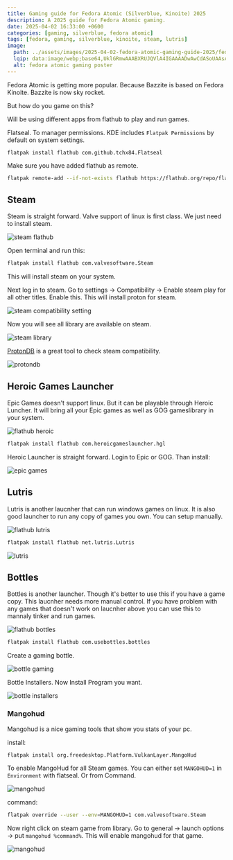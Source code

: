 ```yaml
---
title: Gaming guide for Fedora Atomic (Silverblue, Kinoite) 2025
description: A 2025 guide for Fedora Atomic gaming.
date: 2025-04-02 16:33:00 +0600
categories: [gaming, silverblue, fedora atomic]
tags: [fedora, gaming, silverblue, kinoite, steam, lutris]
image: 
  path: ../assets/images/2025-04-02-fedora-atomic-gaming-guide-2025/fedora-atomic-gaming.webp
  lqip: data:image/webp;base64,UklGRmwAAABXRUJQVlA4IGAAAADwAwCdASoUAAsAPzmEuVOvKKWisAgB4CcJbACdACIOmP806b/MLAAAAP7Lxnlc1r1VFc2uFnlz9eTvJQDMXZ4Ewvg2F5B2TJeOqbJs0j0ZxiGNRuXzTH1kNWMMcaRgAAA=
  alt: fedora atomic gaming poster
---
```


Fedora Atomic is getting more popular. Because Bazzite is based on Fedora Kinoite. Bazzite is now sky rocket.

But how do you game on this?

Will be using different apps from flathub to play and run games.

Flatseal. To manager permissions. KDE includes `Flatpak Permissions` by default on system settings.

```
flatpak install flathub com.github.tchx84.Flatseal
```

Make sure you have added flathub as remote.


```bash
flatpak remote-add --if-not-exists flathub https://flathub.org/repo/flathub.flatpakrepo
```

## Steam

Steam is straight forward. Valve support of linux is first class. We just need to install steam. 

![steam flathub](<../assets/images/2025-04-02-fedora-atomic-gaming-guide-2025/Screenshot 2025-04-03 at 00-57-47 Install Steam on Linux Flathub.webp>)

Open terminal and run this: 

```bash
flatpak install flathub com.valvesoftware.Steam
```

This will install steam on your system. 

Next log in to steam. Go to settings -> Compatibility -> Enable steam play for all other titles. Enable this. This will install proton for steam.

![steam compatibility setting](../assets/images/2025-04-02-fedora-atomic-gaming-guide-2025/Screenshot_20250403_110911.webp)

Now you will see all library are available on steam.

![steam library](../assets/images/2025-04-02-fedora-atomic-gaming-guide-2025/Screenshot_20250403_111243.webp)

[ProtonDB](https://www.protondb.com/) is a great tool to check steam compatibility.

![protondb](<../assets/images/2025-04-02-fedora-atomic-gaming-guide-2025/Screenshot 2025-04-03 at 11-16-22 ProtonDB Gaming know-how from the Linux and Steam Deck community.webp>)

## Heroic Games Launcher

Epic Games doesn't support linux. But it can be playable through Heroic Luncher. It will bring all your Epic games as well as GOG gameslibrary in your system.

![flathub heroic](<../assets/images/2025-04-02-fedora-atomic-gaming-guide-2025/Screenshot 2025-04-03 at 01-01-19 Install Heroic Games Launcher on Linux Flathub.webp>)

```bash
flatpak install flathub com.heroicgameslauncher.hgl
```

Heroic Launcher is straight forward. Login to Epic or GOG. Than install:

![epic games](../assets/images/2025-04-02-fedora-atomic-gaming-guide-2025/Screenshot_20250403_121557.webp)

## Lutris

Lutris is another laucnher that can run windows games on linux. It is also good launcher to run any copy of games you own. You can setup manually.

![flathub lutris](<../assets/images/2025-04-02-fedora-atomic-gaming-guide-2025/Screenshot 2025-04-03 at 01-04-14 Install Lutris on Linux Flathub.webp>)

```bash
flatpak install flathub net.lutris.Lutris
```

![lutris](../assets/images/2025-04-02-fedora-atomic-gaming-guide-2025/Screenshot_20250403_113633.webp)

## Bottles

Bottles is another launcher. Though it's better to use this if you have a game copy. This laucnher needs more manual control. If you have problem with any games that doesn't work on laucnher above you can use this to mannaly tinker and run games.

![flathub bottles](<../assets/images/2025-04-02-fedora-atomic-gaming-guide-2025/Screenshot 2025-04-03 at 01-07-21 Install Bottles on Linux Flathub.webp>)

```bash
flatpak install flathub com.usebottles.bottles
```

Create a gaming bottle. 

![bottle gaming](../assets/images/2025-04-02-fedora-atomic-gaming-guide-2025/Screenshot_20250403_120425.webp)

Bottle Installers. Now Install Program you want.

![bottle installers](../assets/images/2025-04-02-fedora-atomic-gaming-guide-2025/Screenshot_20250403_120508.webp)

### Mangohud

Mangohud is a nice gaming tools that show you stats of your pc.

install:

```bash
flatpak install org.freedesktop.Platform.VulkanLayer.MangoHud
```

To enable MangoHud for all Steam games. You can either set `MANGOHUD=1` in `Environment` with flatseal. Or from Command. 

![mangohud](../assets/images/2025-04-02-fedora-atomic-gaming-guide-2025/image.webp)

command:

```bash
flatpak override --user --env=MANGOHUD=1 com.valvesoftware.Steam
```

Now right click on steam game from library. Go to general -> launch options -> put `mangohud %command%`. This will enable mangohud for that game.

![mangohud](../assets/images/2025-04-02-fedora-atomic-gaming-guide-2025/Screenshot_20250403_113459.webp)

